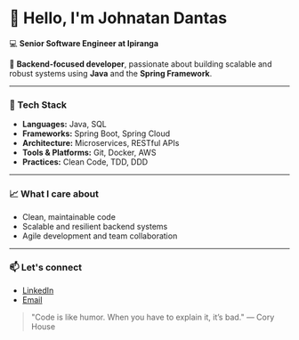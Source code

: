 # 👋 Hello, I'm Johnatan Dantas

💻 **Senior Software Engineer at Ipiranga**

🎯 **Backend-focused developer**, passionate about building scalable and robust systems using **Java** and the **Spring Framework**.

---

### 💼 Tech Stack
- **Languages:** Java, SQL
- **Frameworks:** Spring Boot, Spring Cloud
- **Architecture:** Microservices, RESTful APIs
- **Tools & Platforms:** Git, Docker, AWS
- **Practices:** Clean Code, TDD, DDD

---

### 📈 What I care about
- Clean, maintainable code
- Scalable and resilient backend systems
- Agile development and team collaboration

---

### 📫 Let's connect
- [LinkedIn](https://www.linkedin.com/in/johnatandantas0)
- [Email](mailto:dantas.johnatan@gmail.com)

> "Code is like humor. When you have to explain it, it’s bad." — Cory House

